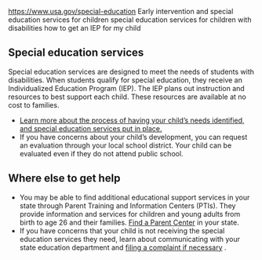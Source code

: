 

https://www.usa.gov/special-education
Early intervention and special education services for children
special education services for children with disabilities
how to get an IEP for my child

**Special education services**
------------------------------

Special education services are designed to meet the needs of students with disabilities. When students qualify for special education, they receive an Individualized Education Program (IEP). The IEP plans out instruction and resources to best support each child. These resources are available at no cost to families.

* [Learn more about the process of having your child’s needs identified, and special education services put in place.](https://www.parentcenterhub.org/steps/)
* If you have concerns about your child’s development, you can request an evaluation through your local school district. Your child can be evaluated even if they do not attend public school.

**Where else to get help**
--------------------------

* You may be able to find additional educational support services in your state through Parent Training and Information Centers (PTIs). They provide information and services for children and young adults from birth to age 26 and their families.
  [Find a Parent Center](https://www.parentcenterhub.org/find-your-center/)
  in your state.
* If you have concerns that your child is not receiving the special education services they need, learn about communicating with your state education department and
  [filing a complaint if necessary](https://www.parentcenterhub.org/statecomplaint/)
  .

